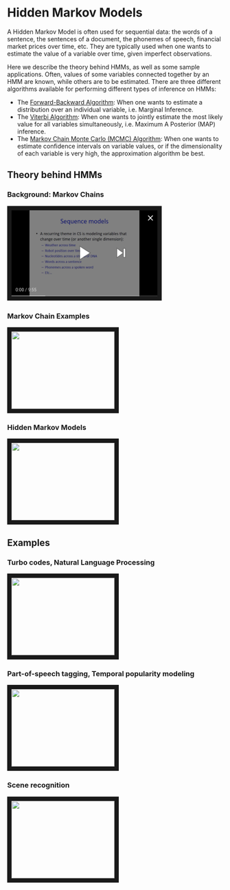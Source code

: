 # Hidden Markov Models

A Hidden Markov Model is often used for sequential data: the words of a sentence, the sentences of a document, the phonemes of speech, financial market prices over time, etc. They are typically used when one wants to estimate the value of a variable over time, given  imperfect observations. 

Here we describe the theory behind HMMs, as well as some sample applications. Often, values of some variables connected together by an HMM are known, while others are to be estimated.  There are  three different algorithms available for performing different types of inference on HMMs:

* The [Forward-Backward Algorithm](https://github.com/hpcanalytics/Hidden-Markov-Model/tree/master/algorithm.forward-backward): When one wants to estimate a distribution over an individual variable, i.e. Marginal Inference. 
* The [Viterbi Algorithm](https://github.com/hpcanalytics/Hidden-Markov-Model/tree/master/algorithm.viterbi): When one wants to jointly estimate the most likely value for all variables simultaneously, i.e. Maximum A Posterior (MAP) inference.  
* The [Markov Chain Monte Carlo (MCMC) Algorithm](https://github.com/hpcanalytics/Hidden-Markov-Model/tree/master/algorithm.mcmc): When one wants to estimate confidence intervals on variable values, or if the dimensionality of each variable is very high, the approximation algorithm be best.

## Theory behind HMMs

### Background: Markov Chains
<a href="http://www.youtube.com/watch?feature=player_embedded&v=kpz28cggDy8
" target="_blank"><img src="https://github.com/hpcanalytics/Hidden-Markov-Model/blob/master/resource/Background-Markov%20Chains.png" 
width="340" height="200" border="10" /></a>

### Markov Chain Examples
<a href="http://www.youtube.com/watch?feature=player_embedded&v=IIXR1-iDHNU
" target="_blank"><img src="http://img.youtube.com/vi/IIXR1-iDHNU/0.jpg" 
width="240" height="180" border="10" /></a>

### Hidden Markov Models
<a href="http://www.youtube.com/watch?feature=player_embedded&v=oGqp_fAv5S8
" target="_blank"><img src="http://img.youtube.com/vi/oGqp_fAv5S8/0.jpg" 
width="240" height="180" border="10" /></a>



## Examples

### Turbo codes, Natural Language Processing
<a href="http://www.youtube.com/watch?feature=player_embedded&v=WSrIjkOtg7g" target="_blank"><img src="http://img.youtube.com/vi/WSrIjkOtg7g/0.jpg" 
width="240" height="180" border="10" /></a>


### Part-of-speech tagging, Temporal popularity modeling
<a href="http://www.youtube.com/watch?feature=player_embedded&v=qeVbSsx67ps" target="_blank"><img src="http://img.youtube.com/vi/qeVbSsx67ps/0.jpg" 
width="240" height="180" border="10" /></a>


### Scene recognition
<a href="http://www.youtube.com/watch?feature=player_embedded&v=u-8J2uEMeyM" target="_blank"><img src="http://img.youtube.com/vi/u-8J2uEMeyM/0.jpg" 
width="240" height="180" border="10" /></a>












